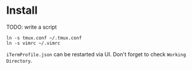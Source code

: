# Install

TODO: write a script

```shell
ln -s tmux.conf ~/.tmux.conf
ln -s vimrc ~/.vimrc
```

`iTermProfile.json` can be restarted via UI. Don't forget to check `Working Directory`.
